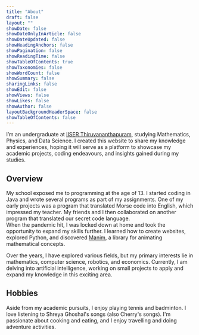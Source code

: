 ```yaml
---
title: "About"
draft: false
layout: ""
showDate: false
showDateOnlyInArticle: false
showDateUpdated: false
showHeadingAnchors: false
showPagination: false
showReadingTime: false
showTableOfContents: true
showTaxonomies: false
showWordCount: false
showSummary: false
sharingLinks: false
showEdit: false
showViews: false
showLikes: false
showAuthor: false
layoutBackgroundHeaderSpace: false
showTableOfContents: false
---
```


I’m an undergraduate at [IISER Thiruvananthapuram](https://www.iisertvm.ac.in/), studying Mathematics, Physics, and Data Science. I created this website to share my knowledge and experiences, hoping it will serve as a platform to showcase my academic projects, coding endeavours, and insights gained during my studies.

## Overview

My school exposed me to programming at the age of 13. I started coding in Java and wrote several programs as part of my assignments. One of my early projects was a program that translated Morse code into English, which impressed my teacher. My friends and I then collaborated on another program that translated our secret code language.\
When the pandemic hit, I was locked down at home and took the opportunity to expand my skills further. I learned how to create websites, explored Python, and discovered [Manim](https://www.manim.community/), a library for animating mathematical concepts.

Over the years, I have explored various fields, but my primary interests lie in mathematics, computer science, robotics, and economics. Currently, I am delving into artificial intelligence, working on small projects to apply and expand my knowledge in this exciting area.

## Hobbies

Aside from my academic pursuits, I enjoy playing tennis and badminton. I love listening to Shreya Ghoshal's songs (also Cherry's songs). I'm passionate about cooking and eating, and I enjoy travelling and doing adventure activities.
